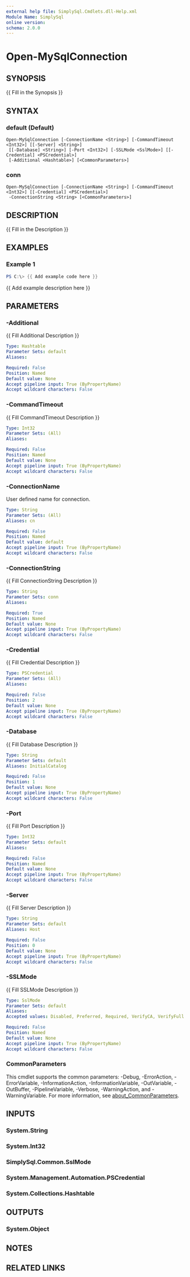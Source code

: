```yaml
---
external help file: SimplySql.Cmdlets.dll-Help.xml
Module Name: SimplySql
online version:
schema: 2.0.0
---
```


# Open-MySqlConnection

## SYNOPSIS
{{ Fill in the Synopsis }}

## SYNTAX

### default (Default)
```
Open-MySqlConnection [-ConnectionName <String>] [-CommandTimeout <Int32>] [[-Server] <String>]
 [[-Database] <String>] [-Port <Int32>] [-SSLMode <SslMode>] [[-Credential] <PSCredential>]
 [-Additional <Hashtable>] [<CommonParameters>]
```

### conn
```
Open-MySqlConnection [-ConnectionName <String>] [-CommandTimeout <Int32>] [[-Credential] <PSCredential>]
 -ConnectionString <String> [<CommonParameters>]
```

## DESCRIPTION
{{ Fill in the Description }}

## EXAMPLES

### Example 1
```powershell
PS C:\> {{ Add example code here }}
```

{{ Add example description here }}

## PARAMETERS

### -Additional
{{ Fill Additional Description }}

```yaml
Type: Hashtable
Parameter Sets: default
Aliases:

Required: False
Position: Named
Default value: None
Accept pipeline input: True (ByPropertyName)
Accept wildcard characters: False
```

### -CommandTimeout
{{ Fill CommandTimeout Description }}

```yaml
Type: Int32
Parameter Sets: (All)
Aliases:

Required: False
Position: Named
Default value: None
Accept pipeline input: True (ByPropertyName)
Accept wildcard characters: False
```

### -ConnectionName
User defined name for connection.

```yaml
Type: String
Parameter Sets: (All)
Aliases: cn

Required: False
Position: Named
Default value: default
Accept pipeline input: True (ByPropertyName)
Accept wildcard characters: False
```

### -ConnectionString
{{ Fill ConnectionString Description }}

```yaml
Type: String
Parameter Sets: conn
Aliases:

Required: True
Position: Named
Default value: None
Accept pipeline input: True (ByPropertyName)
Accept wildcard characters: False
```

### -Credential
{{ Fill Credential Description }}

```yaml
Type: PSCredential
Parameter Sets: (All)
Aliases:

Required: False
Position: 2
Default value: None
Accept pipeline input: True (ByPropertyName)
Accept wildcard characters: False
```

### -Database
{{ Fill Database Description }}

```yaml
Type: String
Parameter Sets: default
Aliases: InitialCatalog

Required: False
Position: 1
Default value: None
Accept pipeline input: True (ByPropertyName)
Accept wildcard characters: False
```

### -Port
{{ Fill Port Description }}

```yaml
Type: Int32
Parameter Sets: default
Aliases:

Required: False
Position: Named
Default value: None
Accept pipeline input: True (ByPropertyName)
Accept wildcard characters: False
```

### -Server
{{ Fill Server Description }}

```yaml
Type: String
Parameter Sets: default
Aliases: Host

Required: False
Position: 0
Default value: None
Accept pipeline input: True (ByPropertyName)
Accept wildcard characters: False
```

### -SSLMode
{{ Fill SSLMode Description }}

```yaml
Type: SslMode
Parameter Sets: default
Aliases:
Accepted values: Disabled, Preferred, Required, VerifyCA, VerifyFull

Required: False
Position: Named
Default value: None
Accept pipeline input: True (ByPropertyName)
Accept wildcard characters: False
```

### CommonParameters
This cmdlet supports the common parameters: -Debug, -ErrorAction, -ErrorVariable, -InformationAction, -InformationVariable, -OutVariable, -OutBuffer, -PipelineVariable, -Verbose, -WarningAction, and -WarningVariable. For more information, see [about_CommonParameters](http://go.microsoft.com/fwlink/?LinkID=113216).

## INPUTS

### System.String

### System.Int32

### SimplySql.Common.SslMode

### System.Management.Automation.PSCredential

### System.Collections.Hashtable

## OUTPUTS

### System.Object
## NOTES

## RELATED LINKS
